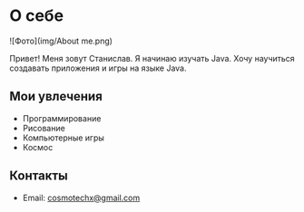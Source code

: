 # О себе
![Фото](img/About me.png)

Привет! Меня зовут Станислав. Я начинаю изучать Java. Хочу научиться создавать приложения и игры на языке Java.

## Мои увлечения
- Программирование
- Рисование
- Компьютерные игры
- Космос

## Контакты
- Email: cosmotechx@gmail.com